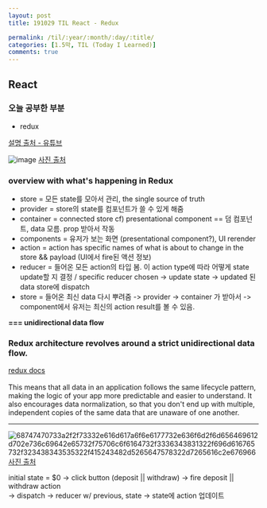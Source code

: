 ```yaml
---
layout: post
title: 191029 TIL React - Redux

permalink: /til/:year/:month/:day/:title/
categories: [1.5막, TIL (Today I Learned)]
comments: true
---
```


## React ##

### **오늘 공부한 부분**

 - redux
 
 [설명 출처 - 유튜브](https://www.youtube.com/watch?v=_l8z3TTlQQo) 

 
![image](https://i.redd.it/g25xnwnxgz6x.png)
[사진 출처](https://www.reddit.com/r/reactjs/comments/4r19o8/how_redux_works_for_beginners/)  

### **overview with what's happening in Redux**

- store = 모든 state를 모아서 관리, the single source of truth   
- provider = store의 state를 컴포넌트가 쓸 수 있게 해줌   
- container = connected store cf) presentational component == 덤 컴포넌트, data 모름. prop 받아서 작동   
- components = 유저가 보는 화면 (presentational component?), UI rerender  
- action = action has specific names of what is about to change in the store && payload (UI에서 fire된 액션 정보)
- reducer = 들어온 모든 action의 타입 봄. 이 action type에 따라 어떻게 state update할 지 결정 / specific reducer chosen ->
 update state -> updated 된 data store에 dispatch
- store = 들어온 최신 data 다시 뿌려줌 
-> provider -> container 가 받아서 -> component에서 유저는 최신의 action result를 볼 수 있음.

**=== unidirectional data flow**

### **Redux architecture revolves around a strict unidirectional data flow.**

[redux docs](https://redux.js.org/basics/data-flow)  
<br/> 
This means that all data in an application follows the same lifecycle pattern, making the logic of your app more predictable and easier to understand. 
It also encourages data normalization, so that you don't end up with multiple, independent copies of the same data that are unaware of one another.


<hr/>

![68747470733a2f2f73332e616d617a6f6e6177732e636f6d2f6d656469612d702e736c69642e65732f75706c6f6164732f3336343831322f696d616765732f323438343535322f415243482d5265647578322d7265616c2e676966](https://user-images.githubusercontent.com/40848630/67752174-dac56d00-fa75-11e9-86fc-c41ea8b7dfc9.gif)
[사진 출처](http://slides.com/jenyaterpil/redux-from-twitter-hype-to-production#/9)

initial state = $0 -> click button (deposit || withdraw) -> fire deposit || withdraw action   
-> dispatch -> reducer w/ previous, state -> state에 action 업데이트   


